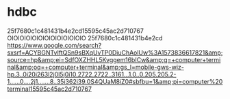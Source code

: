 # hdbc
25f7680c1c481431b4e2cd15595c45ac2d710767 OIOIOIOIOIOIOIOIOIOIOIOIO 25f7680c1c481431b4e2cd https://www.google.com/search?sxsrf=ACYBGNTvIftQSn9sBXqUvTP0DiuChAolUw%3A1573836617821&amp;source=hp&amp;ei=SdfOXZHHL5Kvggem16bICw&amp;q=+computer+terminal&amp;oq=+computer+terminal&amp;gs_l=mobile-gws-wiz-hp.3..0i20i263l2j0l5j0i10.2722.2722..3161...1.0..0.205.205.2-1......0....2j1.......8..35i362i39.0S4QUaM8iZ0#sbfbu=1&amp;pi=computer%20terminal15595c45ac2d710767 
